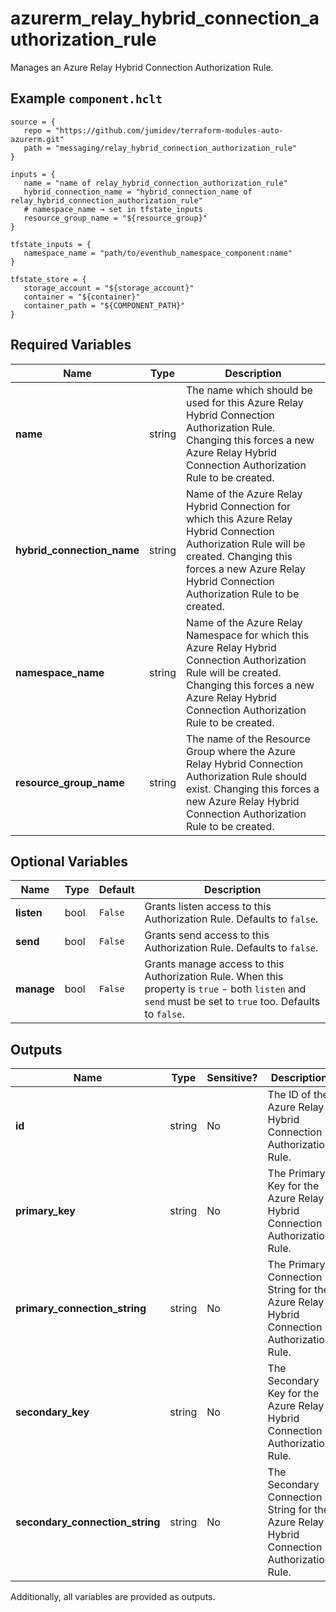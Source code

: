 # azurerm_relay_hybrid_connection_authorization_rule

Manages an Azure Relay Hybrid Connection Authorization Rule.

## Example `component.hclt`

```hcl
source = {
   repo = "https://github.com/jumidev/terraform-modules-auto-azurerm.git"   
   path = "messaging/relay_hybrid_connection_authorization_rule"   
}

inputs = {
   name = "name of relay_hybrid_connection_authorization_rule"   
   hybrid_connection_name = "hybrid_connection_name of relay_hybrid_connection_authorization_rule"   
   # namespace_name → set in tfstate_inputs
   resource_group_name = "${resource_group}"   
}

tfstate_inputs = {
   namespace_name = "path/to/eventhub_namespace_component:name"   
}

tfstate_store = {
   storage_account = "${storage_account}"   
   container = "${container}"   
   container_path = "${COMPONENT_PATH}"   
}

```

## Required Variables

| Name | Type |  Description |
| ---- | --------- |  ----------- |
| **name** | string |  The name which should be used for this Azure Relay Hybrid Connection Authorization Rule. Changing this forces a new Azure Relay Hybrid Connection Authorization Rule to be created. | 
| **hybrid_connection_name** | string |  Name of the Azure Relay Hybrid Connection for which this Azure Relay Hybrid Connection Authorization Rule will be created. Changing this forces a new Azure Relay Hybrid Connection Authorization Rule to be created. | 
| **namespace_name** | string |  Name of the Azure Relay Namespace for which this Azure Relay Hybrid Connection Authorization Rule will be created. Changing this forces a new Azure Relay Hybrid Connection Authorization Rule to be created. | 
| **resource_group_name** | string |  The name of the Resource Group where the Azure Relay Hybrid Connection Authorization Rule should exist. Changing this forces a new Azure Relay Hybrid Connection Authorization Rule to be created. | 

## Optional Variables

| Name | Type |  Default  |  Description |
| ---- | --------- |  ----------- | ----------- |
| **listen** | bool |  `False`  |  Grants listen access to this Authorization Rule. Defaults to `false`. | 
| **send** | bool |  `False`  |  Grants send access to this Authorization Rule. Defaults to `false`. | 
| **manage** | bool |  `False`  |  Grants manage access to this Authorization Rule. When this property is `true` - both `listen` and `send` must be set to `true` too. Defaults to `false`. | 



## Outputs

| Name | Type | Sensitive? | Description |
| ---- | ---- | --------- | --------- |
| **id** | string | No  | The ID of the Azure Relay Hybrid Connection Authorization Rule. | 
| **primary_key** | string | No  | The Primary Key for the Azure Relay Hybrid Connection Authorization Rule. | 
| **primary_connection_string** | string | No  | The Primary Connection String for the Azure Relay Hybrid Connection Authorization Rule. | 
| **secondary_key** | string | No  | The Secondary Key for the Azure Relay Hybrid Connection Authorization Rule. | 
| **secondary_connection_string** | string | No  | The Secondary Connection String for the Azure Relay Hybrid Connection Authorization Rule. | 

Additionally, all variables are provided as outputs.
